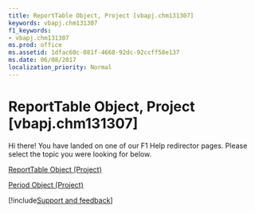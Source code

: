 ```yaml
---
title: ReportTable Object, Project [vbapj.chm131307]
keywords: vbapj.chm131307
f1_keywords:
- vbapj.chm131307
ms.prod: office
ms.assetid: 1dfac60c-081f-4668-92dc-92ccff58e137
ms.date: 06/08/2017
localization_priority: Normal
---
```



# ReportTable Object, Project [vbapj.chm131307]

Hi there! You have landed on one of our F1 Help redirector pages. Please select the topic you were looking for below.

[ReportTable Object (Project)](https://msdn.microsoft.com/library/db9846c7-fd53-ae5a-7a43-35dfc60f4fe4%28Office.15%29.aspx)

[Period Object (Project)](https://msdn.microsoft.com/library/84358c72-024f-e608-9424-8e9c6bad7259%28Office.15%29.aspx)

[!include[Support and feedback](~/includes/feedback-boilerplate.md)]